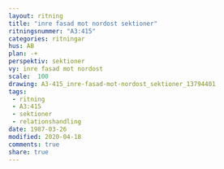 ```yaml
---
layout: ritning
title: "inre fasad mot nordost sektioner"
ritningsnummer: "A3:415"
categories: ritningar
hus: AB
plan: -+
perspektiv: sektioner
vy: inre fasad mot nordost
scale:  100
drawing: A3-415_inre-fasad-mot-nordost_sektioner_13794401
tags:
 - ritning
 - A3:415
 - sektioner
 - relationshandling
date: 1987-03-26
modified: 2020-04-18
comments: true
share: true
---
```

